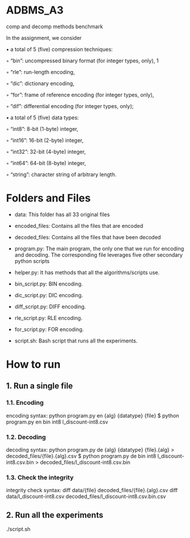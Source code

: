 # ADBMS_A3
 comp and decomp methods benchmark

In the assignment, we consider

• a total of 5 (five) compression techniques:

◦ “bin”: uncompressed binary format (for integer types, only), 1

◦ “rle”: run-length encoding,

◦ “dic”: dictionary encoding,

◦ “for”: frame of reference encoding (for integer types, only),

◦ “dif”: differential encoding (for integer types, only);

• a total of 5 (five) data types:

◦ “int8”: 8-bit (1-byte) integer,

◦ “int16”: 16-bit (2-byte) integer,

◦ “int32”: 32-bit (4-byte) integer,

◦ “int64”: 64-bit (8-byte) integer,

◦ “string”: character string of arbitrary length.

# Folders and Files
- data: This folder has all 33 original files

- encoded_files: Contains all the files that are encoded

- decoded_files: Contains all the files that have been decoded

- program.py: The main program, the only one that we run for encoding and decoding. The corresponding file leverages five other secondary python scripts

- helper.py: It has methods that all the algorithms/scripts use.

- bin_script.py: BIN encoding.

- dic_script.py: DIC encoding.

- diff_script.py: DIFF encoding.

- rle_script.py: RLE encoding.

- for_script.py: FOR encoding.

- script.sh: Bash script that runs all the experiments.


# How to run

## 1. Run a single file 

### 1.1. Encoding
encoding syntax: python program.py en {alg} {datatype} {file}
$ python program.py en bin int8 l_discount-int8.csv

### 1.2. Decoding
decoding syntax: python program.py de {alg} {datatype} {file}.{alg} > decoded_files/{file}.{alg}.csv
$ python program.py de bin int8 l_discount-int8.csv.bin > decoded_files/l_discount-int8.csv.bin

### 1.3. Check the integrity
integrity check syntax: diff data/{file} decoded_files/{file}.{alg}.csv
diff data/l_discount-int8.csv decoded_files/l_discount-int8.csv.bin.csv

## 2. Run all the experiments
./script.sh
